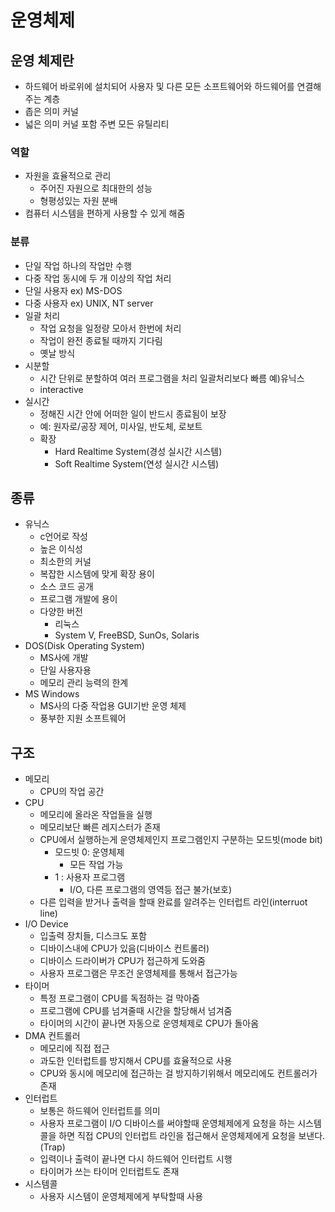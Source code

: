 # 운영체제

## 운영 체제란
- 하드웨어 바로위에 설치되어 사용자 및 다른 모든 소프트웨어와 하드웨어를 연결해주는 계층
- 좁은 의미 커널
- 넓은 의미 커널 포함 주변 모든 유틸리티
### 역할
- 자원을 효율적으로 관리
    - 주어진 자원으로 최대한의 성능 
    - 형평성있는 자원 분배
- 컴퓨터 시스템을 편하게 사용할 수 있게 해줌
### 분류
- 단일 작업
하나의 작업만 수행
- 다중 작업
동시에 두 개 이상의 작업 처리
- 단일 사용자
ex) MS-DOS
- 다중 사용자
ex) UNIX, NT server
- 일괄 처리
    - 작업 요청을 일정량 모아서 한번에 처리
    - 작업이 완전 종료될 때까지 기다림
    - 옛날 방식
- 시분할
    - 시간 단위로 분할하여 여러 프로그램을 처리
    일괄처리보다 빠름
    예)유닉스
    - interactive
- 실시간
    - 정해진 시간 안에 어떠한 일이 반드시 종료됨이 보장
    - 예: 원자로/공장 제어, 미사일, 반도체, 로보트
    - 확장
        - Hard Realtime System(경성 실시간 시스템)
        - Soft Realtime System(연성 실시간 시스템)

## 종류
- 유닉스
    - c언어로 작성
    - 높은 이식성
    - 최소한의 커널
    - 복잡한 시스템에 맞게 확장 용이
    - 소스 코드 공개
    - 프로그램 개발에 용이
    - 다양한 버전
        - 리눅스
        - System V, FreeBSD, SunOs, Solaris
- DOS(Disk Operating System)
    - MS사에 개발
    - 단일 사용자용
    - 메모리 관리 능력의 한계
- MS Windows
    - MS사의 다중 작업용 GUI기반 운영 체제
    - 풍부한 지원 소프트웨어

## 구조
- 메모리
    - CPU의 작업 공간
- CPU
    - 메모리에 올라온 작업들을 실행
    - 메모리보단 빠른 레지스터가 존재
    - CPU에서 실행하는게 운영체제인지 프로그램인지 구분하는 모드빗(mode bit)
        - 모드빗 0: 운영체제
            - 모든 작업 가능
        - 1 : 사용자 프로그램
            - I/O, 다른 프로그램의 영역등 접근 불가(보호)
    - 다른 입력을 받거나 출력을 할때 완료를 알려주는 인터럽트 라인(interruot line)
- I/O Device
    - 입출력 장치들, 디스크도 포함
    - 디바이스내에 CPU가 있음(디바이스 컨트롤러)
    - 디바이스 드라이버가 CPU가 접근하게 도와줌
    - 사용자 프로그램은 무조건 운영체제를 통해서 접근가능
- 타이머
    - 특정 프로그램이 CPU를 독점하는 걸 막아줌
    - 프로그램에 CPU를 넘겨줄때 시간을 할당해서 넘겨줌
    - 타이머의 시간이 끝나면 자동으로 운영체제로 CPU가 돌아옴
- DMA 컨트롤러
    - 메모리에 직접 접근
    - 과도한 인터럽트를 방지해서 CPU를 효율적으로 사용
    - CPU와 동시에 메모리에 접근하는 걸 방지하기위해서 메모리에도 컨트롤러가 존재
- 인터럽트
    - 보통은 하드웨어 인터럽트를 의미
    - 사용자 프로그램이 I/O 디바이스를 써야할때 운영체제에게 요청을 하는 시스템콜을 하면 직접 CPU의 인터럽트 라인을 접근해서 운영체제에게 요청을 보낸다. (Trap)
    - 입력이나 출력이 끝나면 다시 하드웨어 인터럽트 시행
    - 타이머가 쓰는 타이머 인터럽트도 존재
- 시스템콜
    - 사용자 시스템이 운영체제에게 부탁할때 사용
